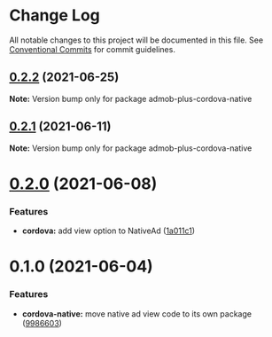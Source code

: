 # Change Log

All notable changes to this project will be documented in this file.
See [Conventional Commits](https://conventionalcommits.org) for commit guidelines.

## [0.2.2](https://github.com/admob-plus/admob-plus/compare/admob-plus-cordova-native@0.2.1...admob-plus-cordova-native@0.2.2) (2021-06-25)

**Note:** Version bump only for package admob-plus-cordova-native





## [0.2.1](https://github.com/admob-plus/admob-plus/compare/admob-plus-cordova-native@0.2.0...admob-plus-cordova-native@0.2.1) (2021-06-11)

**Note:** Version bump only for package admob-plus-cordova-native





# [0.2.0](https://github.com/admob-plus/admob-plus/compare/admob-plus-cordova-native@0.1.0...admob-plus-cordova-native@0.2.0) (2021-06-08)


### Features

* **cordova:** add view option to NativeAd ([1a011c1](https://github.com/admob-plus/admob-plus/commit/1a011c1f38b77272f959724ce7f6c69c44aa8759))





# 0.1.0 (2021-06-04)


### Features

* **cordova-native:** move native ad view code to its own package ([9986603](https://github.com/admob-plus/admob-plus/commit/998660305295fcf1601515fc8f8f5486d894bfe3))
